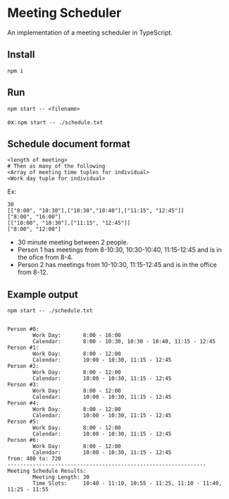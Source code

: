 # Meeting Scheduler

An implementation of a meeting scheduler in TypeScript.

## Install

```
npm i
```

## Run

```
npm start -- <filename>
```

ex: `npm start -- ./schedule.txt`

## Schedule document format

```
<length of meeting>
# Then as many of the following
<Array of meeting time tuples for individual>
<Work day tuple for individual>
```

Ex:

```
30
[["8:00", "10:30"],["10:30","10:40"],["11:15", "12:45"]]
["8:00", "16:00"]
[["10:00", "10:30"],["11:15", "12:45"]]
["8:00", "12:00"]
```

- 30 minute meeting between 2 people.
- Person 1 has meetings from 8-10:30, 10:30-10:40, 11:15-12:45 and is in the ofice from 8-4.
- Person 2 has meetings from 10-10:30, 11:15-12:45 and is in the office from 8-12.

## Example output

```
npm start -- ./schedule.txt


Person #0:
        Work Day:       8:00 - 16:00
        Calendar:       8:00 - 10:30, 10:30 - 10:40, 11:15 - 12:45
Person #1:
        Work Day:       8:00 - 12:00
        Calendar:       10:00 - 10:30, 11:15 - 12:45
Person #2:
        Work Day:       8:00 - 12:00
        Calendar:       10:00 - 10:30, 11:15 - 12:45
Person #3:
        Work Day:       8:00 - 12:00
        Calendar:       10:00 - 10:30, 11:15 - 12:45
Person #4:
        Work Day:       8:00 - 12:00
        Calendar:       10:00 - 10:30, 11:15 - 12:45
Person #5:
        Work Day:       8:00 - 12:00
        Calendar:       10:00 - 10:30, 11:15 - 12:45
Person #6:
        Work Day:       8:00 - 12:00
        Calendar:       10:00 - 10:30, 11:15 - 12:45
from: 480 to: 720
---------------------------------------------------------------
Meeting Schedule Results:
        Meeting Length: 30
        Time Slots:     10:40 - 11:10, 10:55 - 11:25, 11:10 - 11:40, 11:25 - 11:55
```
